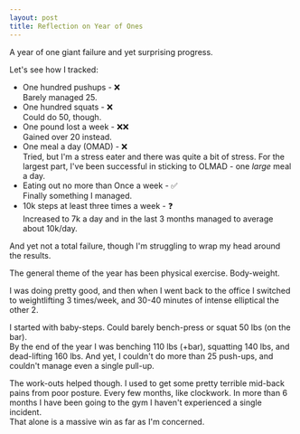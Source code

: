 ```yaml
---
layout: post
title: Reflection on Year of Ones
---
```


A year of one giant failure and yet surprising progress.

Let's see how I tracked:

* One hundred pushups - ❌  
  Barely managed 25.
* One hundred squats - ❌  
  Could do 50, though.
* One pound lost a week - ❌❌  
  Gained over 20 instead.
* One meal a day (OMAD) - ❌  
  Tried, but I'm a stress eater and there was quite a bit of stress. For the largest part,
  I've been successful in sticking to OLMAD - one *large* meal a day.
* Eating out no more than Once a week - ✅  
  Finally something I managed.
* 10k steps at least three times a week - ❓  
  Increased to 7k a day and in the last 3 months managed to average
  about 10k/day.

And yet not a total failure, though I'm struggling to wrap my head around
the results.

The general theme of the year has been physical exercise. Body-weight.

I was doing pretty good, and then when I went back to the office I switched
to weightlifting 3 times/week, and 30-40 minutes of intense elliptical the other 2.

I started with baby-steps. Could barely bench-press or squat 50 lbs (on the bar).  
By the end of the year I was benching 110 lbs (+bar), squatting 140 lbs,
and dead-lifting 160 lbs. And yet, I couldn't do more than 25 push-ups, and
couldn't manage even a single pull-up.

The work-outs helped though. I used to get some pretty terrible mid-back pains
from poor posture. Every few months, like clockwork. In more than 6 months I
have been going to the gym I haven't experienced a single incident.  
That alone is a massive win as far as I'm concerned.
